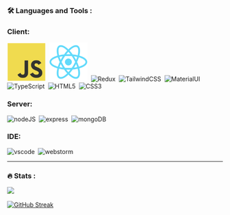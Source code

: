 ### :hammer_and_wrench: Languages and Tools :
  ### Client:
  <div>
  <img src="https://github.com/devicons/devicon/blob/master/icons/javascript/javascript-original.svg" title="JavaScript" alt="JavaScript" width="90" height="90"/>&nbsp;
  <img src="https://github.com/devicons/devicon/blob/master/icons/react/react-original.svg" title="React" alt="React" width="90" height="90"/>&nbsp;
  <img src="https://cdn.jsdelivr.net/gh/devicons/devicon/icons/redux/redux-original.svg" title="Redux" alt="Redux" width="90" height="90"/>&nbsp;  
  <img src="https://cdn.jsdelivr.net/gh/devicons/devicon/icons/tailwindcss/tailwindcss-original-wordmark.svg" title="TailwindCSS" alt="TailwindCSS" width="90" height="90"/>&nbsp;
  <img src="https://cdn.jsdelivr.net/gh/devicons/devicon/icons/materialui/materialui-original.svg" title="MaterialUI" alt="MaterialUI" width="90" height="90"/>&nbsp;
  <img src="https://cdn.jsdelivr.net/gh/devicons/devicon/icons/typescript/typescript-original.svg" title="TypeScript" alt="TypeScript" width="90" height="90"/>&nbsp;   
  <img src="https://cdn.jsdelivr.net/gh/devicons/devicon/icons/html5/html5-original.svg" title="HTML5" alt="HTML5" width="90" height="90"/>&nbsp; 
  <img src="https://cdn.jsdelivr.net/gh/devicons/devicon/icons/css3/css3-original-wordmark.svg" title="CSS3" alt="CSS3" width="90" height="90"/>&nbsp; 
          
          
  </div>
  
  ### Server:
  <div>
  <img src="https://cdn.jsdelivr.net/gh/devicons/devicon/icons/nodejs/nodejs-original-wordmark.svg" title="nodeJS" alt="nodeJS" width="90" height="90"/>&nbsp;
  <img src="https://cdn.jsdelivr.net/gh/devicons/devicon/icons/express/express-original-wordmark.svg" title="express" alt="express" width="90" height="90"/>&nbsp;
  <img src="https://cdn.jsdelivr.net/gh/devicons/devicon/icons/mongodb/mongodb-original-wordmark.svg" title="mongoDB" alt="mongoDB" width="90" height="90"/>&nbsp;     
  </div>
  
  ### IDE:
   <div>
  <img src="https://cdn.jsdelivr.net/gh/devicons/devicon/icons/vscode/vscode-original-wordmark.svg" title="vscode" alt="vscode" width="90" height="90"/>&nbsp;
  <img src="https://cdn.jsdelivr.net/gh/devicons/devicon/icons/webstorm/webstorm-plain.svg" title="webstorm" alt="webstorm" width="90" height="90"/>&nbsp;
  </div>
  
 ---
 
 ### :fire: Stats :
 <img src='https://www.codewars.com/users/BLVCK7/badges/small' />
 
 [![GitHub Streak](http://github-readme-streak-stats.herokuapp.com?user=BLVCK7&theme=dark&background=000000)](https://git.io/streak-stats)

<!--
**BLVCK7/BLVCK7** is a ✨ _special_ ✨ repository because its `README.md` (this file) appears on your GitHub profile.

Here are some ideas to get you started:

- 🔭 I’m currently working on ...
- 🌱 I’m currently learning ...
- 👯 I’m looking to collaborate on ...
- 🤔 I’m looking for help with ...
- 💬 Ask me about ...
- 📫 How to reach me: ...
- 😄 Pronouns: ...
- ⚡ Fun fact: ...
-->
